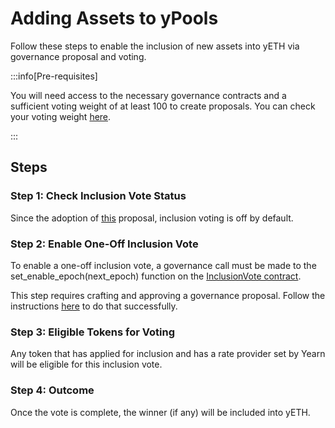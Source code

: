 # Adding Assets to yPools

Follow these steps to enable the inclusion of new assets into yETH via governance proposal and voting.

:::info[Pre-requisites]

You will need access to the necessary governance contracts and a sufficient voting weight of at least 100 to create proposals. You can check your voting weight [here](https://etherscan.io/address/0x583019fF0f430721aDa9cfb4fac8F06cA104d0B4#readContract#F13).

:::

## Steps

### Step 1: Check Inclusion Vote Status

Since the adoption of [this](https://snapshot.org/#/ylsd.eth/proposal/0x139698bed7752b80a16bb6d2fc0d9e8c82b622916ded2f064022be3c46ec9bb4) proposal, inclusion voting is off by default.

### Step 2: Enable One-Off Inclusion Vote

To enable a one-off inclusion vote, a governance call must be made to the set_enable_epoch(next_epoch) function on the [InclusionVote contract](https://etherscan.io/address/0x6bc0878939669339e82dbFa13d260c89230f2c31#code).

This step requires crafting and approving a governance proposal. Follow the instructions [here](create-gov-proposal.md) to do that successfully.

### Step 3: Eligible Tokens for Voting

Any token that has applied for inclusion and has a rate provider set by Yearn will be eligible for this inclusion vote.

### Step 4: Outcome

Once the vote is complete, the winner (if any) will be included into yETH.
